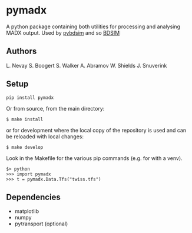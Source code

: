 # pymadx

A python package containing both utilities for processing and analysing MADX output. Used by 
[pybdsim](https://github.com/bdsim-collaboration/pybdsim) and so 
[BDSIM](https://bdsim-collaboration.github.io/web/)

## Authors ##

L. Nevay
S. Boogert
S. Walker
A. Abramov
W. Shields
J. Snuverink

## Setup ##

`pip install pymadx`

Or from source, from the main directory:

`$ make install`

or for development where the local copy of the repository is used
and can be reloaded with local changes:

`$ make develop`

Look in the Makefile for the various pip commands (e.g. for with a venv).


```
$> python
>>> import pymadx
>>> t = pymadx.Data.Tfs("twiss.tfs")
```

## Dependencies ##
 * matplotlib
 * numpy
 * pytransport (optional)

